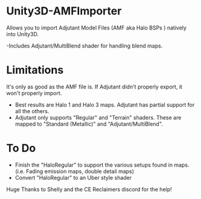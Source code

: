 # Unity3D-AMFImporter
Allows you to import Adjutant Model Files (AMF aka Halo BSPs ) natively into Unity3D.

-Includes Adjutant/MultiBlend shader for handling blend maps.

# Limitations
It's only as good as the AMF file is. If Adjutant didn't properly export, it won't properly import.

- Best results are Halo 1 and Halo 3 maps. Adjutant has partial support for all the others.
- Adjutant only supports "Regular" and "Terrain" shaders. These are mapped to "Standard (Metallic)" and "Adjutant/MultiBlend".

# To Do
- Finish the "HaloRegular" to support the various setups found in maps. (i.e. Fading emission maps, double detail maps)
- Convert "HaloRegular" to an Uber style shader




Huge Thanks to Shelly and the CE Reclaimers discord for the help!
